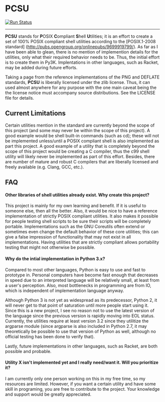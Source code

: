 # PCSU

[![Run Status](https://api.shippable.com/projects/5d119bef0f07040006465d5e/badge?branch=master)](https://app.shippable.com/github/eestrada/pcsu)

--------------------------------------------------------------------

**PCSU** stands for **P**OSIX **C**ompliant **S**hell **U**tilities;
it is an effort to create a set of 100% POSIX compliant shell
utilities according to the [POSIX.1-2008 standard]
(http://pubs.opengroup.org/onlinepubs/9699919799/). As far as I have
been able to glean, there is no mention of implemention details for
the utilities, only what their required behavior needs to be. Thus,
the initial effort is to create them in Py3K. Implentations in other
languages, such as Racket, may be added during future efforts.

Taking a page from the reference implementations of the PNG and
DEFLATE standards, **PCSU** is liberally licensed under the zlib
license. Thus, it can used almost anywhere for any purpose with the
one main caveat being the the license notice must accompany source
distributions. See the LICENSE file for details.

## Current Limitations

Certain utilities mention in the standard are currently beyond the
scope of this project (and some may never be within the scope of this
project).  A good example would be shell built-in commands (such as
cd); these will not be implemented unless/until a POSIX compliant
shell is also implemented as part this project. A good example of a
utility that is completely beyond the scope of this project would be
creating a C compiler, thus the c99 shell utility will likely never be
implemented as part of this effort. Besides, there are number of
mature and robust C compilers that are liberally licensed and freely
available (e.g. Clang, GCC, etc.).

## FAQ

#### Other libraries of shell utilities already exist. Why create this project?

This project is mainly for my own learning and benefit. If it is
useful to someone else, then all the better. Also, it would be nice to
have a reference implementation of strictly POSIX compliant
utilities. It also makes it possible for people testing shell scripts
to be sure their scripts will be completely portable. Implementations
such as the GNU Coreutils often extend or sometimes even change the
default behavior of these core utilities; this can give a false
impression of functionality that may not exist in all
implementations. Having utilities that are strictly compliant allows
portability testing that might not otherwise be possible.

#### Why do the intial implementation in Python 3.x?

Compared to most other languages, Python is easy to use and fast to
prototype in. Personal computers have become fast enough that
decreases in speed due to an interpreted language will be relatively
small, at least from a user's perception. Also, most bottlenecks in
programming are from IO, which is independent of implementation
language anyway.

Although Python 3 is not yet as widespread as its predecessor, Python
2, it will never get to that point of saturation until more people
start using it. Since this is a new project, I see no reason not to
use the latest version of the language since the previous version is
rapidly moving into EOL status. Currently, the utilities require at
least version 3.2 since they utilitize the argparse module (since
argparse is also included in Python 2.7, it may theoretically be
possible to use that version of Python as well, although no official
testing has been done to verify that).

Lastly, future implementations in other languages, such as Racket, are
both possible and probable.

#### Utility X isn't implemented yet and I really need/want it. Will you prioritize it?

I am currently only one person working on this in my free time, so my
resources are limited. However, if you want a certain utility and have
some skill in programing, you are free to contribute to the
project. Your knowledge and support would be greatly appreciated.
